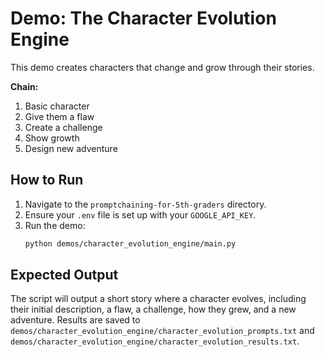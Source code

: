 # Demo: The Character Evolution Engine

This demo creates characters that change and grow through their stories.

**Chain:**

1.  Basic character
2.  Give them a flaw
3.  Create a challenge
4.  Show growth
5.  Design new adventure

## How to Run

1.  Navigate to the `promptchaining-for-5th-graders` directory.
2.  Ensure your `.env` file is set up with your `GOOGLE_API_KEY`.
3.  Run the demo:
    ```bash
    python demos/character_evolution_engine/main.py
    ```

## Expected Output

The script will output a short story where a character evolves, including their initial description, a flaw, a challenge, how they grew, and a new adventure. Results are saved to `demos/character_evolution_engine/character_evolution_prompts.txt` and `demos/character_evolution_engine/character_evolution_results.txt`.
